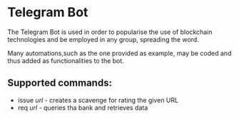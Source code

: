 # Telegram Bot

The Telegram Bot is used in order to popularise the use of blockchain technologies and be employed in any group, spreading the word.

Many automations,such as the one provided as example, may be coded and thus added as functionalities to the bot.

## Supported commands:

* issue *url* - creates a scavenge for rating the given URL
* req *url* - queries tha bank and retrieves data

